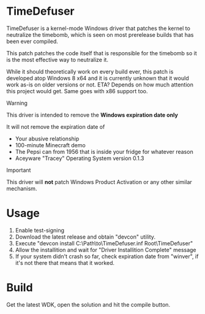 # TimeDefuser
TimeDefuser is a kernel-mode Windows driver that patches the kernel to neutralize the timebomb,
which is seen on most prerelease builds that has been ever compiled.

This patch patches the code itself that is responsible for the timebomb so it is the most effective
way to neutralize it.

While it should theoretically work on every build ever, this patch is developed atop Windows 8 x64
and it is currently unknown that it would work as-is on older versions or not. ETA? Depends on how
much attention this project would get. Same goes with x86 support too.

> [!WARNING]
> This driver is intended to remove the **Windows expiration date only**

It will not remove the expiration date of
- Your abusive relationship
- 100-minute Minecraft demo
- The Pepsi can from 1956 that is inside your fridge for whatever reason
- Aceyware "Tracey" Operating System version 0.1.3

> [!IMPORTANT]
> This driver will **not** patch Windows Product Activation or any other similar mechanism.

# Usage
1. Enable test-signing
2. Download the latest release and obtain "devcon" utility.
3. Execute "devcon install C:\Path\to\TimeDefuser.inf Root\TimeDefuser"
4. Allow the installition and wait for "Driver Installition Complete" message
5. If your system didn't crash so far, check expiration date from "winver", if it's not there that means that it worked.

# Build
Get the latest WDK, open the solution and hit the compile button.